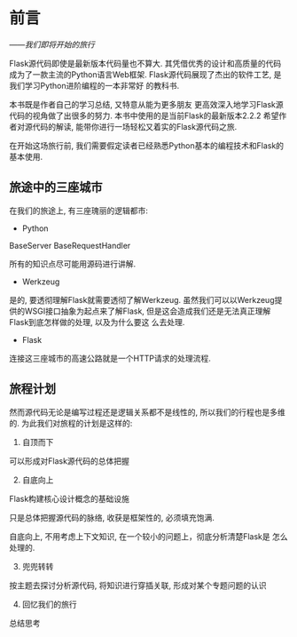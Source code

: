 # 前言

*——我们即将开始的旅行*

Flask源代码即使是最新版本代码量也不算大. 其凭借优秀的设计和高质量的代码
成为了一款主流的Python语言Web框架.
Flask源代码展现了杰出的软件工艺, 是我们学习Python进阶编程的一本非常好
的教科书.

本书既是作者自己的学习总结, 又特意从能为更多朋友
更高效深入地学习Flask源代码的视角做了出很多的努力.
本书中使用的是当前Flask的最新版本2.2.2
希望作者对源代码的解读, 能带你进行一场轻松又着实的Flask源代码之旅.

在开始这场旅行前, 我们需要假定读者已经熟悉Python基本的编程技术和Flask的基本使用.


## 旅途中的三座城市

在我们的旅途上, 有三座瑰丽的逻辑都市:

* Python

BaseServer BaseRequestHandler 

所有的知识点尽可能用源码进行讲解.

* Werkzeug

是的, 要透彻理解Flask就需要透彻了解Werkzeug.
虽然我们可以以Werkzeug提供的WSGI接口抽象为起点来了解Flask,
但是这会造成我们还是无法真正理解Flask到底怎样做的处理, 以及为什么要这
么去处理.

* Flask

连接这三座城市的高速公路就是一个HTTP请求的处理流程.


## 旅程计划

然而源代码无论是编写过程还是逻辑关系都不是线性的, 所以我们的行程也是多维的.
为此我们对旅程的计划是这样的:

1. 自顶而下

可以形成对Flask源代码的总体把握

2. 自底向上

Flask构建核心设计概念的基础设施

只是总体把握源代码的脉络, 收获是框架性的, 必须填充饱满.

自底向上, 不用考虑上下文知识, 在一个较小的问题上，彻底分析清楚Flask是
怎么处理的.

3. 兜兜转转

按主题去探讨分析源代码, 将知识进行穿插关联, 形成对某个专题问题的认识

4. 回忆我们的旅行

总结思考
